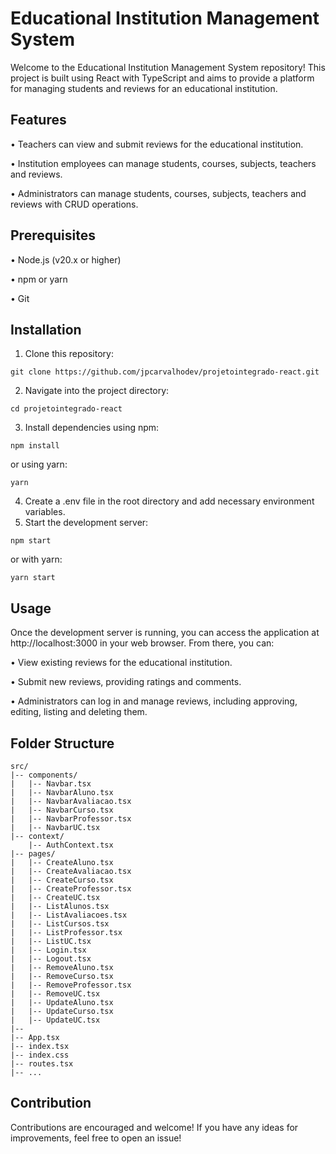# Educational Institution Management System

Welcome to the Educational Institution Management System repository! This project is built using React with TypeScript and aims to provide a platform for managing students and reviews for an educational institution.

## Features

• Teachers can view and submit reviews for the educational institution.

• Institution employees can manage students, courses, subjects, teachers and reviews.

• Administrators can manage students, courses, subjects, teachers and reviews with CRUD operations.

## Prerequisites

• Node.js (v20.x or higher)

• npm or yarn

• Git

## Installation

1. Clone this repository:
 
```
git clone https://github.com/jpcarvalhodev/projetointegrado-react.git
```

2. Navigate into the project directory:

```
cd projetointegrado-react
```

3. Install dependencies using npm:

```
npm install
```

or using yarn:

```
yarn
```

4. Create a .env file in the root directory and add necessary environment variables.
5. Start the development server:

```
npm start
```

or with yarn:

```
yarn start
```

## Usage

Once the development server is running, you can access the application at http://localhost:3000 in your web browser. From there, you can:

• View existing reviews for the educational institution.

• Submit new reviews, providing ratings and comments.

• Administrators can log in and manage reviews, including approving, editing, listing and deleting them.

## Folder Structure

```
src/
|-- components/
|   |-- Navbar.tsx
|   |-- NavbarAluno.tsx
|   |-- NavbarAvaliacao.tsx
|   |-- NavbarCurso.tsx
|   |-- NavbarProfessor.tsx
|   |-- NavbarUC.tsx
|-- context/
    |-- AuthContext.tsx
|-- pages/
|   |-- CreateAluno.tsx
|   |-- CreateAvaliacao.tsx
|   |-- CreateCurso.tsx
|   |-- CreateProfessor.tsx
|   |-- CreateUC.tsx
|   |-- ListAlunos.tsx
|   |-- ListAvaliacoes.tsx
|   |-- ListCursos.tsx
|   |-- ListProfessor.tsx
|   |-- ListUC.tsx
|   |-- Login.tsx
|   |-- Logout.tsx
|   |-- RemoveAluno.tsx
|   |-- RemoveCurso.tsx
|   |-- RemoveProfessor.tsx
|   |-- RemoveUC.tsx
|   |-- UpdateAluno.tsx
|   |-- UpdateCurso.tsx
|   |-- UpdateUC.tsx
|-- 
|-- App.tsx
|-- index.tsx
|-- index.css
|-- routes.tsx
|-- ...
```

## Contribution

Contributions are encouraged and welcome! If you have any ideas for improvements, feel free to open an issue!

